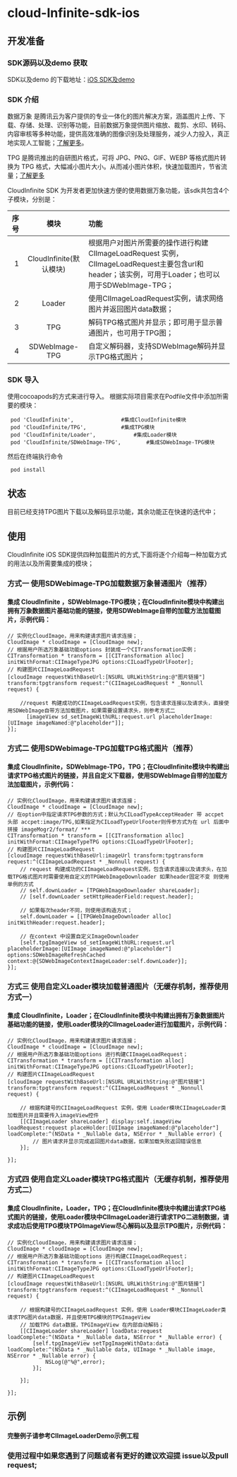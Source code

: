# cloud-Infinite-sdk-ios
## 开发准备

### SDK源码以及demo 获取

SDK以及demo 的下载地址：[iOS SDK及demo](https://github.com/tencentyun/cloud-Infinite-sdk-ios.git)

### SDK 介绍
数据万象 是腾讯云为客户提供的专业一体化的图片解决方案，涵盖图片上传、下载、存储、处理、识别等功能，目前数据万象提供图片缩放、裁剪、水印、转码、内容审核等多种功能，提供高效准确的图像识别及处理服务，减少人力投入，真正地实现人工智能；[了解更多](https://cloud.tencent.com/document/product/460/36540)。

TPG 是腾讯推出的自研图片格式，可将 JPG、PNG、GIF、WEBP 等格式图片转换为 TPG 格式，大幅减小图片大小。从而减小图片体积，快速加载图片，节省流量；[了解更多](https://cloud.tencent.com/document/product/460/43680)

CloudInfinite SDK 为开发者更加快速方便的使用数据万象功能，该sdk共包含4个子模块，分别是：

序号|模块|功能
--:|:--:|:--
1|CloudInfinite(默认模块)|根据用户对图片所需要的操作进行构建 CIImageLoadRequest 实例，CIImageLoadRequest主要包含url和header；该实例，可用于Loader；也可以用于SDWebImage-TPG；
2|Loader |使用CIImageLoadRequest实例，请求网络图片并返回图片data数据；
3|TPG|解码TPG格式图片并显示；即可用于显示普通图片，也可用于TPG图；
4|SDWebImage-TPG|自定义解码器，支持SDWebImage解码并显示TPG格式图片；

### SDK 导入
使用cocoapods的方式来进行导入。
根据实际项目需求在Podfile文件中添加所需要的模块：

~~~
 pod 'CloudInfinite',				#集成CloudInfinite模块
 pod 'CloudInfinite/TPG',			#集成TPG模块       
 pod 'CloudInfinite/Loader', 			#集成Loader模块  
 pod 'CloudInfinite/SDWebImage-TPG', 		#集成SDWebImage-TPG模块

~~~
然后在终端执行命令
~~~
 pod install 
~~~

## 状态

目前已经支持TPG图片下载以及解码显示功能，其余功能正在快速的迭代中；

## 使用
CloudInfinite iOS SDK提供四种加载图片的方式,下面将逐个介绍每一种加载方式的用法以及所需要集成的模块；

### 方式一 使用SDWebimage-TPG加载数据万象普通图片（推荐）
#### 集成 CloudInfinite ，SDWebImage-TPG模块；在CloudInfinite模块中构建出拥有万象数据图片基础功能的链接，使用SDWebImage自带的加载方法加载图片，示例代码：
    // 实例化CloudImage，用来构建请求图片请求连接；
    CloudImage * cloudImage = [CloudImage new];
    // 根据用户所选万象基础功能options 封装成一个CITransformation实例；
    CITransformation * transform = [[CITransformation alloc] initWithFormat:CIImageTypeJPG options:CILoadTypeUrlFooter];
    // 构建图片CIImageLoadRequest
    [cloudImage requestWithBaseUrl:[NSURL URLWithString:@"图片链接"] transform:tpgtransform request:^(CIImageLoadRequest * _Nonnull request) {

        //request 构建成功的CIImageLoadRequest实例，包含请求连接以及请求头，直接使用SDWebImage自带方法加载图片，如果需要设置请求头，则参考方式二
          [imageView sd_setImageWithURL:request.url placeholderImage:[UIImage imageNamed:@"placeholder"]];
    }];


### 方式二 使用SDWebimage-TPG加载TPG格式图片（推荐）
#### 集成 CloudInfinite，SDWebImage-TPG，TPG；在CloudInfinite模块中构建出请求TPG格式图片的链接，并且自定义下载器，使用SDWebImage自带的加载方法加载图片，示例代码：

    // 实例化CloudImage，用来构建请求图片请求连接；
    CloudImage * cloudImage = [CloudImage new];
    // 在option中指定请求TPG参数的方式；默认为CILoadTypeAcceptHeader 带 accpet 头部 accpet:image/TPG,如果指定为CILoadTypeUrlFooter则传参方式为在 url 后面中拼接 imageMogr2/format/ ***
    CITransformation * transform = [[CITransformation alloc] initWithFormat:CIImageTypeTPG options:CILoadTypeUrlFooter];
    // 构建图片CIImageLoadRequest
    [cloudImage requestWithBaseUrl:imageUrl transform:tpgtransform request:^(CIImageLoadRequest * _Nonnull request) {
        // request 构建成功的CIImageLoadRequest实例，包含请求连接以及请求头，在加载TPG格式图片时需要使用自定义的TPGWebImageDownloader 如果header固定不变 则使用单例的方式
        // self.downLoader = [TPGWebImageDownloader shareLoader];
        // [self.downLoader setHttpHeaderField:request.header];
        
        // 如果每次header不同，则使用该构造方式；
        self.downLoader = [[TPGWebImageDownloader alloc] initWithHeader:request.header];

        // 在context 中设置自定义ImageDownloader
        [self.tpgImageView sd_setImageWithURL:request.url placeholderImage:[UIImage imageNamed:@"placeholder"] options:SDWebImageRefreshCached context:@{SDWebImageContextImageLoader:self.downLoader}];
    }];

### 方式三 使用自定义Loader模块加载普通图片（无缓存机制，推荐使用方式一）
#### 集成 CloudInfinite，Loader；在CloudInfinite模块中构建出拥有万象数据图片基础功能的链接，使用Loader模块的CIImageLoader进行加载图片，示例代码：

    // 实例化CloudImage，用来构建请求图片请求连接；
    CloudImage * cloudImage = [CloudImage new];
    // 根据用户所选万象基础功能options 进行构建CIImageLoadRequest；
    CITransformation * transform = [[CITransformation alloc] initWithFormat:CIImageTypeJPG options:CILoadTypeUrlFooter];
    // 构建图片CIImageLoadRequest
    [cloudImage requestWithBaseUrl:[NSURL URLWithString:@"图片链接"] transform:tpgtransform request:^(CIImageLoadRequest * _Nonnull request) {

        // 根据构建号的CIImageLoadRequest 实例，使用 Loader模块CIImageLoader类加载图片并且需要传入imageView控件
        [[CIImageLoader shareLoader] display:self.imageView loadRequest:request placeHolder:[UIImage imageNamed:@"placeholder"] loadComplete:^(NSData * _Nullable data, NSError * _Nullable error) {
            // 图片请求并显示完成返回图片data数据，如果加载失败返回错误信息
        }];

    }];


### 方式四 使用自定义Loader模块TPG格式图片（无缓存机制，推荐使用方式二）
#### 集成 CloudInfinite，Loader，TPG；在CloudInfinite模块中构建出请求TPG格式图片的链接，使用Loader模块中CIImageLoader进行请求TPG二进制数据，请求成功后使用TPG模块TPGImageView尽心解码以及显示TPG图片，示例代码：


    // 实例化CloudImage，用来构建请求图片请求连接；
    CloudImage * cloudImage = [CloudImage new];
    // 根据用户所选万象基础功能options 进行构建CIImageLoadRequest；
    CITransformation * transform = [[CITransformation alloc] initWithFormat:CIImageTypeJPG options:CILoadTypeUrlFooter];
    // 构建图片CIImageLoadRequest
    [cloudImage requestWithBaseUrl:[NSURL URLWithString:@"图片链接"] transform:tpgtransform request:^(CIImageLoadRequest * _Nonnull request) {

        // 根据构建号的CIImageLoadRequest 实例，使用 Loader模块CIImageLoader类请求TPG图片data数据，并且使用TPG模块的TPGImageView
        // 加载TPG data数据，TPGImageView 在内部自动解码；
		[[CIImageLoader shareLoader] loadData:request loadComplete:^(NSData * _Nullable data, NSError * _Nullable error) {
			[self.tpgImageView setTpgImageWithData:data loadComplete:^(NSData * _Nullable data, UIImage * _Nullable image, NSError * _Nullable error) {
                NSLog(@"%@",error);
 		    }];
            
        }];        

    }];

## 示例
#### 完整例子请参考CIImageLoaderDemo示例工程

### 使用过程中如果您遇到了问题或者有更好的建议欢迎提 issue以及pull request;